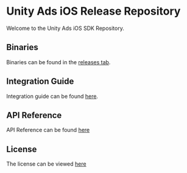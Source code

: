 # Unity Ads iOS Release Repository

Welcome to the Unity Ads iOS SDK Repository.

## Binaries

Binaries can be found in the [releases tab](https://github.com/Unity-Technologies/unity-ads-ios/releases).

## Integration Guide

Integration guide can be found [here](https://unityads.unity3d.com/help/ios/integration-guide-ios).

## API Reference

API Reference can be found [here](https://unityads.unity3d.com/help/ios/api-ios)

## License
The license can be viewed [here](LICENSE)